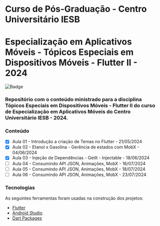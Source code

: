 # Curso de Pós-Graduação - Centro Universitário IESB
# Especialização em Aplicativos Móveis - Tópicos Especiais em Dispositivos Móveis - Flutter II - 2024

![Badge](https://img.shields.io/badge/Marcos%20Dias%20Vendramini-Flutter-blue)

### Repositório com o conteúdo ministrado para a disciplina Tópicos Especiais em Dispositivos Móveis - Flutter II do curso de Especialização em Aplicativos Móveis do Centro Universitário IESB - 2024.

### Conteúdo

- [x] Aula 01 - Introdução a criação de Temas no Flutter - 21/05/2024
- [x] Aula 02 - Etanol x Gasolina - Gerência de estados com MobX - 04/06/2024
- [x] Aula 03 - Injeção de Dependências - GetIt - Injectable - 18/06/2024
- [ ] Aula 04 - Consumindo API JSON, Animações, MobX - 16/07/2024
- [ ] Aula 05 - Consumindo API JSON, Animações, MobX - 18/07/2024
- [ ] Aula 06 - Consumindo API JSON, Animações, MobX - 23/07/2024

### Tecnologias

As seguintes ferramentas foram usadas na construção dos projetos:

- [Flutter](https://flutter.dev/)
- [Android Studio](https://developer.android.com/studio)
- [Dart Packages](https://pub.dev/)
